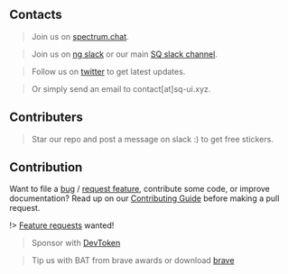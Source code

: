 ## Contacts

> Join us on <a href="https://spectrum.chat/sq-ui">spectrum.chat</a>.

> Join us on <a href="http://bit.ly/ng-sq-ui-slack">ng slack</a> or our main <a href="http://bit.ly/ng-sq-slack">SQ slack channel</a>.

> Follow us on [twitter](https://twitter.com/sq_ui_kit) to get latest updates.

> Or simply send an email to contact[at]sq-ui.xyz.

## Contributers 

> Star our repo and post a message on slack :) to get free stickers.

## Contribution

Want to file a [bug](http://bit.ly/ng-sq-ui-bug-report) / [request feature](http://bit.ly/ng-sq-ui-request-feature), contribute some code, or improve documentation? Read up on our [Contributing Guide](CONTRIBUTING.md) before making a pull request.

!> [Feature requests](http://bit.ly/ng-sq-ui-request-feature) wanted!

> Sponsor with [DevToken](https://devtoken.rocks/package/@sq-ui/ng-sq-ui)

> Tip us with BAT from brave awards or download [brave](https://brave.com/ngs747)
